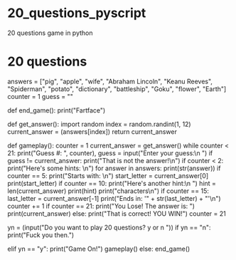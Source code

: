 # 20_questions_pyscript
20 questions game in python

# 20 questions
answers = ["pig", "apple", "wife", "Abraham Lincoln", "Keanu Reeves", "Spiderman", "potato", "dictionary",
           "battleship", "Goku", "flower", "Earth"]
counter = 1
guess = ""


def end_game():
    print("Fartface")


def get_answer():
    import random
    index = random.randint(1, 12)
    current_answer = (answers[index])
    return current_answer


def gameplay():
    counter = 1
    current_answer = get_answer()
    while counter < 21:
        print("Guess #: ", counter),
        guess = input("Enter your guess:\n ")
        if guess != current_answer:
            print("That is not the answer!\n")
            if counter < 2:
                print("Here's some hints: \n")
                for answer in answers:
                    print(str(answer))
            if counter == 5:
                print("Starts with: \n")
                start_letter = current_answer[0]
                print(start_letter)
            if counter == 10:
                print("Here's another hint:\n ")
                hint = len(current_answer)
                print(hint)
                print("characters\n")
            if counter == 15:
                last_letter = current_answer[-1]
                print("Ends in: '" + str(last_letter) + "'\n")
            counter += 1
            if counter == 21:
                print("You Lose!  The answer is: ")
                print(current_answer)
        else:
            print("That is correct! YOU WIN!")
            counter = 21


yn = (input("Do you want to play 20 questions? y or n "))
if yn == "n":
    print("Fuck you then.")

elif yn == "y":
    print("Game On!")
    gameplay()
else:
    end_game()
